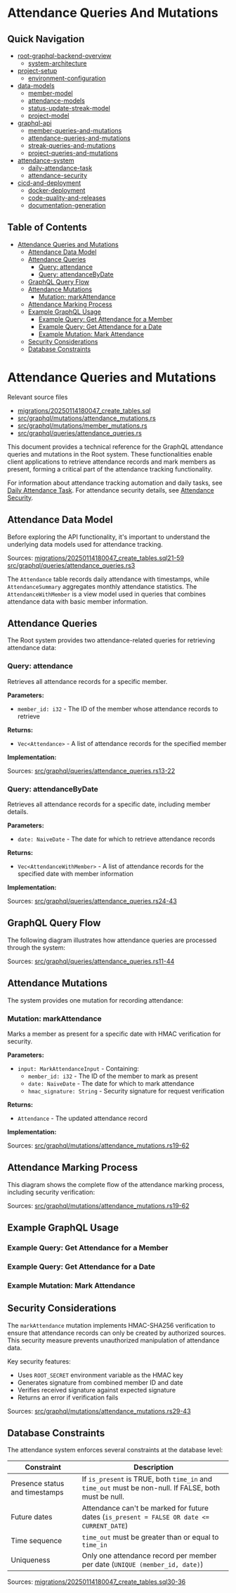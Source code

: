 #  Attendance Queries And Mutations

## Quick Navigation

- [root-graphql-backend-overview](1-root-graphql-backend-overview.md)
  - [system-architecture](1.1-system-architecture.md)
- [project-setup](2-project-setup.md)
  - [environment-configuration](2.1-environment-configuration.md)
- [data-models](3-data-models.md)
  - [member-model](3.1-member-model.md)
  - [attendance-models](3.2-attendance-models.md)
  - [status-update-streak-model](3.3-status-update-streak-model.md)
  - [project-model](3.4-project-model.md)
- [graphql-api](4-graphql-api.md)
  - [member-queries-and-mutations](4.1-member-queries-and-mutations.md)
  - [attendance-queries-and-mutations](4.2-attendance-queries-and-mutations.md)
  - [streak-queries-and-mutations](4.3-streak-queries-and-mutations.md)
  - [project-queries-and-mutations](4.4-project-queries-and-mutations.md)
- [attendance-system](5-attendance-system.md)
  - [daily-attendance-task](5.1-daily-attendance-task.md)
  - [attendance-security](5.2-attendance-security.md)
- [cicd-and-deployment](6-cicd-and-deployment.md)
  - [docker-deployment](6.1-docker-deployment.md)
  - [code-quality-and-releases](6.2-code-quality-and-releases.md)
  - [documentation-generation](6.3-documentation-generation.md)

## Table of Contents

- [Attendance Queries and Mutations](#attendance-queries-and-mutations)
  - [Attendance Data Model](#attendance-data-model)
  - [Attendance Queries](#attendance-queries)
    - [Query: attendance](#query-attendance)
    - [Query: attendanceByDate](#query-attendancebydate)
  - [GraphQL Query Flow](#graphql-query-flow)
  - [Attendance Mutations](#attendance-mutations)
    - [Mutation: markAttendance](#mutation-markattendance)
  - [Attendance Marking Process](#attendance-marking-process)
  - [Example GraphQL Usage](#example-graphql-usage)
    - [Example Query: Get Attendance for a Member](#example-query-get-attendance-for-a-member)
    - [Example Query: Get Attendance for a Date](#example-query-get-attendance-for-a-date)
    - [Example Mutation: Mark Attendance](#example-mutation-mark-attendance)
  - [Security Considerations](#security-considerations)
  - [Database Constraints](#database-constraints)

# Attendance Queries and Mutations

Relevant source files

* [migrations/20250114180047\_create\_tables.sql](https://github.com/nitronium-ops/root/blob/f2ed7e90/migrations/20250114180047_create_tables.sql)
* [src/graphql/mutations/attendance\_mutations.rs](https://github.com/nitronium-ops/root/blob/f2ed7e90/src/graphql/mutations/attendance_mutations.rs)
* [src/graphql/mutations/member\_mutations.rs](https://github.com/nitronium-ops/root/blob/f2ed7e90/src/graphql/mutations/member_mutations.rs)
* [src/graphql/queries/attendance\_queries.rs](https://github.com/nitronium-ops/root/blob/f2ed7e90/src/graphql/queries/attendance_queries.rs)

This document provides a technical reference for the GraphQL attendance queries and mutations in the Root system. These functionalities enable client applications to retrieve attendance records and mark members as present, forming a critical part of the attendance tracking functionality.

For information about attendance tracking automation and daily tasks, see [Daily Attendance Task](/nitronium-ops/root/5.1-daily-attendance-task). For attendance security details, see [Attendance Security](/nitronium-ops/root/5.2-attendance-security).

## Attendance Data Model

Before exploring the API functionality, it's important to understand the underlying data models used for attendance tracking.

Sources: [migrations/20250114180047\_create\_tables.sql21-59](https://github.com/nitronium-ops/root/blob/f2ed7e90/migrations/20250114180047_create_tables.sql#L21-L59) [src/graphql/queries/attendance\_queries.rs3](https://github.com/nitronium-ops/root/blob/f2ed7e90/src/graphql/queries/attendance_queries.rs#L3-L3)

The `Attendance` table records daily attendance with timestamps, while `AttendanceSummary` aggregates monthly attendance statistics. The `AttendanceWithMember` is a view model used in queries that combines attendance data with basic member information.

## Attendance Queries

The Root system provides two attendance-related queries for retrieving attendance data:

### Query: attendance

Retrieves all attendance records for a specific member.

**Parameters:**

* `member_id: i32` - The ID of the member whose attendance records to retrieve

**Returns:**

* `Vec<Attendance>` - A list of attendance records for the specified member

**Implementation:**

Sources: [src/graphql/queries/attendance\_queries.rs13-22](https://github.com/nitronium-ops/root/blob/f2ed7e90/src/graphql/queries/attendance_queries.rs#L13-L22)

### Query: attendanceByDate

Retrieves all attendance records for a specific date, including member details.

**Parameters:**

* `date: NaiveDate` - The date for which to retrieve attendance records

**Returns:**

* `Vec<AttendanceWithMember>` - A list of attendance records for the specified date with member information

**Implementation:**

Sources: [src/graphql/queries/attendance\_queries.rs24-43](https://github.com/nitronium-ops/root/blob/f2ed7e90/src/graphql/queries/attendance_queries.rs#L24-L43)

## GraphQL Query Flow

The following diagram illustrates how attendance queries are processed through the system:

Sources: [src/graphql/queries/attendance\_queries.rs11-44](https://github.com/nitronium-ops/root/blob/f2ed7e90/src/graphql/queries/attendance_queries.rs#L11-L44)

## Attendance Mutations

The system provides one mutation for recording attendance:

### Mutation: markAttendance

Marks a member as present for a specific date with HMAC verification for security.

**Parameters:**

* `input: MarkAttendanceInput` - Containing:
  + `member_id: i32` - The ID of the member to mark as present
  + `date: NaiveDate` - The date for which to mark attendance
  + `hmac_signature: String` - Security signature for request verification

**Returns:**

* `Attendance` - The updated attendance record

**Implementation:**

Sources: [src/graphql/mutations/attendance\_mutations.rs19-62](https://github.com/nitronium-ops/root/blob/f2ed7e90/src/graphql/mutations/attendance_mutations.rs#L19-L62)

## Attendance Marking Process

This diagram shows the complete flow of the attendance marking process, including security verification:

Sources: [src/graphql/mutations/attendance\_mutations.rs19-62](https://github.com/nitronium-ops/root/blob/f2ed7e90/src/graphql/mutations/attendance_mutations.rs#L19-L62)

## Example GraphQL Usage

### Example Query: Get Attendance for a Member

### Example Query: Get Attendance for a Date

### Example Mutation: Mark Attendance

## Security Considerations

The `markAttendance` mutation implements HMAC-SHA256 verification to ensure that attendance records can only be created by authorized sources. This security measure prevents unauthorized manipulation of attendance data.

Key security features:

* Uses `ROOT_SECRET` environment variable as the HMAC key
* Generates signature from combined member ID and date
* Verifies received signature against expected signature
* Returns an error if verification fails

Sources: [src/graphql/mutations/attendance\_mutations.rs29-43](https://github.com/nitronium-ops/root/blob/f2ed7e90/src/graphql/mutations/attendance_mutations.rs#L29-L43)

## Database Constraints

The attendance system enforces several constraints at the database level:

| Constraint | Description |
| --- | --- |
| Presence status and timestamps | If `is_present` is TRUE, both `time_in` and `time_out` must be non-null. If FALSE, both must be null. |
| Future dates | Attendance can't be marked for future dates (`is_present = FALSE OR date <= CURRENT_DATE`) |
| Time sequence | `time_out` must be greater than or equal to `time_in` |
| Uniqueness | Only one attendance record per member per date (`UNIQUE (member_id, date)`) |

Sources: [migrations/20250114180047\_create\_tables.sql30-36](https://github.com/nitronium-ops/root/blob/f2ed7e90/migrations/20250114180047_create_tables.sql#L30-L36)